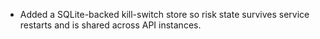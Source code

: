 - Added a SQLite-backed kill-switch store so risk state survives service restarts and is shared across API instances.
